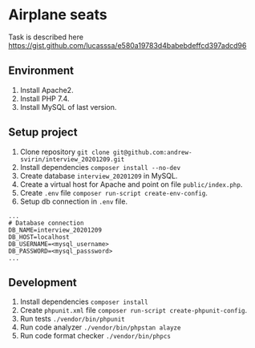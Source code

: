 # Airplane seats
Task is described here https://gist.github.com/lucasssa/e580a19783d4babebdeffcd397adcd96

## Environment
1. Install Apache2.
1. Install PHP 7.4.
1. Install MySQL of last version.

## Setup project
1. Clone repository `git clone git@github.com:andrew-svirin/interview_20201209.git`
1. Install dependencies `composer install --no-dev`
1. Create database `interview_20201209` in MySQL.
1. Create a virtual host for Apache and point on file `public/index.php`.
1. Create `.env` file `composer run-script create-env-config`.
1. Setup db connection in `.env` file.
```
...
# Database connection
DB_NAME=interview_20201209
DB_HOST=localhost
DB_USERNAME=<mysql_username>
DB_PASSWORD=<mysql_passsword>
...
```

## Development
1. Install dependencies `composer install`
1. Create `phpunit.xml` file `composer run-script create-phpunit-config`.
1. Run tests `./vendor/bin/phpunit`
1. Run code analyzer `./vendor/bin/phpstan alayze`
1. Run code format checker `./vendor/bin/phpcs`